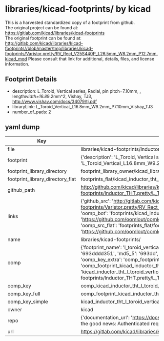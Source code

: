 # libraries/kicad-footprints/ by kicad  
This is a harvested standardized copy of a footprint from github.  
The original project can be found at:  
https://gitlab.com/kicad/libraries/kicad-footprints  
The original footprint can be found at:
http://gitlab.com/kicad/libraries/kicad-footprints//blob/master/tmp/libraries/kicad-footprints/Varistor.pretty/RV_Rect_V25S440P_L26.5mm_W8.2mm_P12.7mm.kicad_mod
Please consult that link for additional, details, files, and license information.  
## Footprint Details
* description: L_Toroid, Vertical series, Radial, pin pitch=7.10mm, , length*width=16.8*9.2mm^2, Vishay, TJ3, http://www.vishay.com/docs/34079/tj.pdf  
* libraryLink: L_Toroid_Vertical_L16.8mm_W9.2mm_P7.10mm_Vishay_TJ3  
* number_of_pads: 2  
## yaml dump  
| Key | Value |  
| --- | --- |  
| file | libraries/kicad-footprints/Inductor_THT.pretty/L_Toroid_Vertical_L16.8mm_W9.2mm_P7.10mm_Vishay_TJ3.kicad_mod |  
| footprint | {'description': 'L_Toroid, Vertical series, Radial, pin pitch=7.10mm, , length*width=16.8*9.2mm^2, Vishay, TJ3, http://www.vishay.com/docs/34079/tj.pdf', 'libraryLink': 'L_Toroid_Vertical_L16.8mm_W9.2mm_P7.10mm_Vishay_TJ3', 'number_of_pads': 2} |  
| footprint_library_directory | footprint_library_owner/kicad_libraries/kicad-footprints/ |  
| footprint_library_directory_flat | footprints_flat/kicad_inductor_tht_l_toroid_vertical_l16_8mm_w9_2mm_p7_10mm_vishay_tj3/working |  
| github_path | http://github.com/kicad/libraries/kicad-footprints//blob/master/tmp/libraries/kicad-footprints/Inductor_THT.pretty/L_Toroid_Vertical_L16.8mm_W9.2mm_P7.10mm_Vishay_TJ3.kicad_mod |  
| links | {'github_src': 'http://gitlab.com/kicad/libraries/kicad-footprints//blob/master/tmp/libraries/kicad-footprints/Varistor.pretty/RV_Rect_V25S440P_L26.5mm_W8.2mm_P12.7mm.kicad_mod', 'github_src_repo': 'https://gitlab.com/kicad/libraries/kicad-footprints', 'oomp_bot': 'footprints/kicad_inductor_tht_l_toroid_vertical_l16_8mm_w9_2mm_p7_10mm_vishay_tj3/working', 'oomp_bot_github': 'https://github.com/oomlout/oomlout_oomp_footprint_bot/tree/main/footprints/kicad_inductor_tht_l_toroid_vertical_l16_8mm_w9_2mm_p7_10mm_vishay_tj3/working', 'oomp_src_flat': 'footprints_flat/footprints_flat/kicad_inductor_tht_l_toroid_vertical_l16_8mm_w9_2mm_p7_10mm_vishay_tj3/working', 'oomp_src_flat_github': 'https://github.com/oomlout/oomlout_oomp_footprint_src/tree/main/footprints_flat/kicad_inductor_tht_l_toroid_vertical_l16_8mm_w9_2mm_p7_10mm_vishay_tj3/working'} |  
| name | libraries/kicad-footprints/ |  
| oomp | {'footprint_name': 'l_toroid_vertical_l16_8mm_w9_2mm_p7_10mm_vishay_tj3', 'library_name': 'inductor_tht', 'md5': '693dddd351002d7a6d0097fa411731ed', 'md5_10': '693dddd351', 'md5_5': '693dd', 'md5_6': '693ddd', 'oomp_key': 'oomp_kicad_inductor_tht_l_toroid_vertical_l16_8mm_w9_2mm_p7_10mm_vishay_tj3', 'oomp_key_extra': 'oomp_footprint_kicad_inductor_tht_l_toroid_vertical_l16_8mm_w9_2mm_p7_10mm_vishay_tj3', 'oomp_key_full': 'oomp_footprint_kicad_inductor_tht_l_toroid_vertical_l16_8mm_w9_2mm_p7_10mm_vishay_tj3_693ddd', 'oomp_key_simple': 'kicad_inductor_tht_l_toroid_vertical_l16_8mm_w9_2mm_p7_10mm_vishay_tj3', 'original_filename': 'libraries/kicad-footprints/Inductor_THT.pretty/L_Toroid_Vertical_L16.8mm_W9.2mm_P7.10mm_Vishay_TJ3.kicad_mod', 'owner_name': 'kicad'} |  
| oomp_key | oomp_kicad_inductor_tht_l_toroid_vertical_l16_8mm_w9_2mm_p7_10mm_vishay_tj3 |  
| oomp_key_full | oomp_footprint_kicad_inductor_tht_l_toroid_vertical_l16_8mm_w9_2mm_p7_10mm_vishay_tj3 |  
| oomp_key_simple | kicad_inductor_tht_l_toroid_vertical_l16_8mm_w9_2mm_p7_10mm_vishay_tj3 |  
| owner | kicad |  
| repo | {'documentation_url': 'https://docs.github.com/rest/overview/resources-in-the-rest-api#rate-limiting', 'message': "API rate limit exceeded for 84.66.173.59. (But here's the good news: Authenticated requests get a higher rate limit. Check out the documentation for more details.)"} |  
| url | https://gitlab.com/kicad/libraries/kicad-footprints |  

